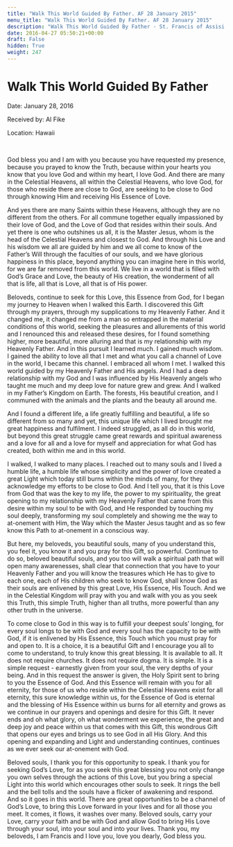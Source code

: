 ```yaml
---
title: "Walk This World Guided By Father. AF 28 January 2015"
menu_title: "Walk This World Guided By Father. AF 28 January 2015"
description: "Walk This World Guided By Father - St. Francis of Assisi."
date: 2016-04-27 05:50:21+00:00
draft: False
hidden: True
weight: 247
---
```

# Walk This World Guided By Father

Date: January 28, 2016

Received by: Al Fike

Location: Hawaii

 

God bless you and I am with you because you have requested my presence, because you prayed to know the Truth, because within your hearts you know that you love God and within my heart, I love God. And there are many in the Celestial Heavens, all within the Celestial Heavens, who love God, for those who reside there are close to God, are seeking to be close to God through knowing Him and receiving His Essence of Love.

And yes there are many Saints within these Heavens, although they are no different from the others. For all commune together equally impassioned by their love of God, and the Love of God that resides within their souls. And yet there is one who outshines us all, it is the Master Jesus, whom is the head of the Celestial Heavens and closest to God. And through his Love and his wisdom we all are guided by him and we all come to know of the Father’s Will through the faculties of our souls, and we have glorious happiness in this place, beyond anything you can imagine here in this world, for we are far removed from this world. We live in a world that is filled with God’s Grace and Love, the beauty of His creation, the wonderment of all that is life, all that is Love, all that is of His power.

Beloveds, continue to seek for this Love, this Essence from God, for I began my journey to Heaven when I walked this Earth. I discovered this Gift through my prayers, through my supplications to my Heavenly Father. And it changed me, it changed me from a man so entrapped in the material conditions of this world, seeking the pleasures and allurements of this world and I renounced this and released these desires, for I found something higher, more beautiful, more alluring and that is my relationship with my Heavenly Father. And in this pursuit I learned much. I gained much wisdom. I gained the ability to love all that I met and what you call a channel of Love in the world, I became this channel. I embraced all whom I met. I walked this world guided by my Heavenly Father and His angels. And I had a deep relationship with my God and I was influenced by His Heavenly angels who taught me much and my deep love for nature grew and grew. And I walked in my Father’s Kingdom on Earth. The forests, His beautiful creation, and I communed with the animals and the plants and the beauty all around me.

And I found a different life, a life greatly fulfilling and beautiful, a life so different from so many and yet, this unique life which I lived brought me great happiness and fulfilment. I indeed struggled, as all do in this world, but beyond this great struggle came great rewards and spiritual awareness and a love for all and a love for myself and appreciation for what God has created, both within me and in this world.

I walked, I walked to many places. I reached out to many souls and I lived a humble life, a humble life whose simplicity and the power of love created a great Light which today still burns within the minds of many, for they acknowledge my efforts to be close to God. And I tell you, that it is this Love from God that was the key to my life, the power to my spirituality, the great opening to my relationship with my Heavenly Father that came from this desire within my soul to be with God, and He responded by touching my soul deeply, transforming my soul completely and showing me the way to at-onement with Him, the Way which the Master Jesus taught and as so few know this Path to at-onement in a conscious way.

But here, my beloveds, you beautiful souls, many of you understand this, you feel it, you know it and you pray for this Gift, so powerful. Continue to do so, beloved beautiful souls, and you too will walk a spiritual path that will open many awarenesses, shall clear that connection that you have to your Heavenly Father and you will know the treasures which He has to give to each one, each of His children who seek to know God, shall know God as their souls are enlivened by this great Love, His Essence, His Touch. And we in the Celestial Kingdom will pray with you and walk with you as you seek this Truth, this simple Truth, higher than all truths, more powerful than any other truth in the universe.

To come close to God in this way is to fulfill your deepest souls’ longing, for every soul longs to be with God and every soul has the capacity to be with God, if it is enlivened by His Essence, this Touch which you must pray for and open to. It is a choice, it is a beautiful Gift and I encourage you all to come to understand, to truly know this great blessing. It is available to all. It does not require churches. It does not require dogma. It is simple. It is a simple request - earnestly given from your soul, the very depths of your being. And in this request the answer is given, the Holy Spirit sent to bring to you the Essence of God. And this Essence will remain with you for all eternity, for those of us who reside within the Celestial Heavens exist for all eternity, this sure knowledge within us, for the Essence of God is eternal and the blessing of His Essence within us burns for all eternity and grows as we continue in our prayers and openings and desire for this Gift. It never ends and oh what glory, oh what wonderment we experience, the great and deep joy and peace within us that comes with this Gift, this wondrous Gift that opens our eyes and brings us to see God in all His Glory. And this opening and expanding and Light and understanding continues, continues as we ever seek our at-onement with God.

Beloved souls, I thank you for this opportunity to speak. I thank you for seeking God’s Love, for as you seek this great blessing you not only change you own selves through the actions of this Love, but you bring a special Light into this world which encourages other souls to seek. It rings the bell and the bell tolls and the souls have a flicker of awakening and respond. And so it goes in this world. There are great opportunities to be a channel of God’s Love, to bring this Love forward in your lives and for all those you meet. It comes, it flows, it washes over many. Beloved souls, carry your Love, carry your faith and be with God and allow God to bring His Love through your soul, into your soul and into your lives. Thank you, my beloveds, I am Francis and I love you, love you dearly, God bless you.
